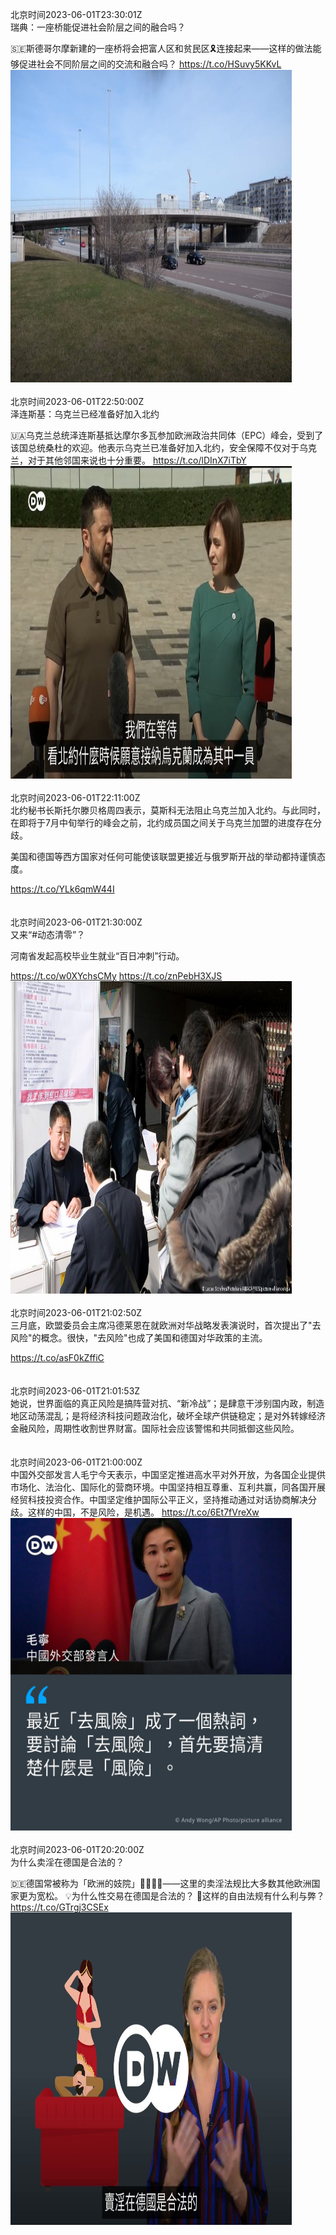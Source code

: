北京时间2023-06-01T23:30:01Z<br>瑞典：一座桥能促进社会阶层之间的融合吗？

🇸🇪斯德哥尔摩新建的一座桥将会把富人区和贫民区🎗连接起来——这样的做法能够促进社会不同阶层之间的交流和融合吗？ https://t.co/HSuvy5KKvL<br><img src='/temp/video/2023/t-Month-6/y-Day-01/dw_chinese/1664293227833303040_0.jpg' width='450' height='500'><br><br>北京时间2023-06-01T22:50:00Z<br>泽连斯基：乌克兰已经准备好加入北约

🇺🇦乌克兰总统泽连斯基抵达摩尔多瓦参加欧洲政治共同体（EPC）峰会，受到了该国总统桑杜的欢迎。他表示乌克兰已准备好加入北约，安全保障不仅对于乌克兰，对于其他邻国来说也十分重要。 https://t.co/lDInX7iTbY<br><img src='/temp/video/2023/t-Month-6/y-Day-01/dw_chinese/1664283157217017857_0.jpg' width='450' height='500'><br><br>北京时间2023-06-01T22:11:00Z<br>北约秘书长斯托尔滕贝格周四表示，莫斯科无法阻止乌克兰加入北约。与此同时，在即将于7月中旬举行的峰会之前，北约成员国之间关于乌克兰加盟的进度存在分歧。

美国和德国等西方国家对任何可能使该联盟更接近与俄罗斯开战的举动都持谨慎态度。

https://t.co/YLk6qmW44I<br><br><br>北京时间2023-06-01T21:30:00Z<br>又来“#动态清零”？

河南省发起高校毕业生就业“百日冲刺”行动。

https://t.co/w0XYchsCMy https://t.co/znPebH3XJS<br><img src='/temp/image/2023/t-Month-6/1664263024692314112_0.jpg' width='450' height='500'><br><br>北京时间2023-06-01T21:02:50Z<br>三月底，欧盟委员会主席冯德莱恩在就欧洲对华战略发表演说时，首次提出了"去风险"的概念。很快，"去风险"也成了美国和德国对华政策的主流。

https://t.co/asF0kZffiC<br><br><br>北京时间2023-06-01T21:01:53Z<br>她说，世界面临的真正风险是搞阵营对抗、“新冷战”；是肆意干涉别国内政，制造地区动荡混乱；是将经济科技问题政治化，破坏全球产供链稳定；是对外转嫁经济金融风险，周期性收割世界财富。国际社会应该警惕和共同抵御这些风险。<br><br><br>北京时间2023-06-01T21:00:00Z<br>中国外交部发言人毛宁今天表示，中国坚定推进高水平对外开放，为各国企业提供市场化、法治化、国际化的营商环境。中国坚持相互尊重、互利共赢，同各国开展经贸科技投资合作。中国坚定维护国际公平正义，坚持推动通过对话协商解决分歧。这样的中国，不是风险，是机遇。 https://t.co/6Et7fVreXw<br><img src='/temp/image/2023/t-Month-6/1664255476614275072_0.jpg' width='450' height='500'><br><br>北京时间2023-06-01T20:20:00Z<br>为什么卖淫在德国是合法的？

🇩🇪德国常被称为「欧洲的妓院」💄💋👙👠——这里的卖淫法规比大多数其他欧洲国家更为宽松。 💡为什么性交易在德国是合法的？ 🤔这样的自由法规有什么利与弊？ https://t.co/GTrgj3CSEx<br><img src='/temp/video/2023/t-Month-6/y-Day-01/dw_chinese/1664245409018187776_0.jpg' width='450' height='500'><br><br>